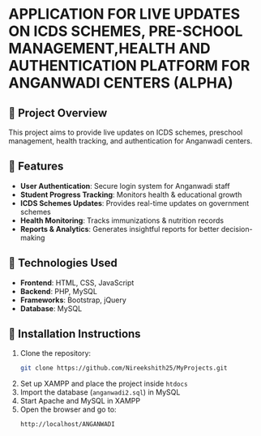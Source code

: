 # APPLICATION FOR LIVE UPDATES ON ICDS SCHEMES, PRE-SCHOOL MANAGEMENT,HEALTH AND AUTHENTICATION PLATFORM FOR ANGANWADI CENTERS (ALPHA)

## 📌 Project Overview
This project aims to provide live updates on ICDS schemes, preschool management, health tracking, and authentication for Anganwadi centers. 

## 🔹 Features
- **User Authentication**: Secure login system for Anganwadi staff  
- **Student Progress Tracking**: Monitors health & educational growth  
- **ICDS Schemes Updates**: Provides real-time updates on government schemes  
- **Health Monitoring**: Tracks immunizations & nutrition records  
- **Reports & Analytics**: Generates insightful reports for better decision-making  

## 📂 Technologies Used
- **Frontend**: HTML, CSS, JavaScript  
- **Backend**: PHP, MySQL  
- **Frameworks**: Bootstrap, jQuery  
- **Database**: MySQL  

## 📌 Installation Instructions
1. Clone the repository:
   ```sh
   git clone https://github.com/Nireekshith25/MyProjects.git
   ```
2. Set up XAMPP and place the project inside `htdocs`
3. Import the database (`anganwadi2.sql`) in MySQL
4. Start Apache and MySQL in XAMPP
5. Open the browser and go to:
   ```
   http://localhost/ANGANWADI
   ```



